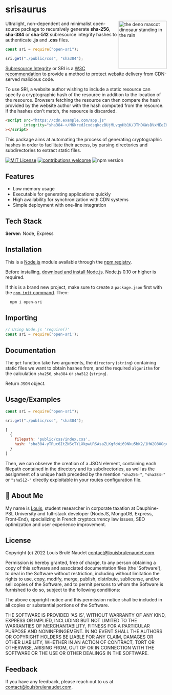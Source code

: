 # srisaurus

<img align="right" src="https://deno.land/logo.svg" height="150px" alt="the deno mascot dinosaur standing in the rain">

Ultralight, non-dependent and minimalist open-source package to recursively generate **sha-256**, **sha-384** or **sha-512** subresource integrity hashes to authenticate **.js** and **.css** files.

```js
const sri = require("open-sri");

sri.get("./public/css", "sha384");
```

[Subresource Integrity](https://developer.mozilla.org/fr/docs/Web/Security/Subresource_Integrity) or SRI is a [W3C recommendation](https://www.w3.org/TR/SRI/) to provide a method to protect website delivery from CDN-served malicious code.

To use SRI, a website author wishing to include a static resource can specify a cryptographic hash of the resource in addition to the location of the resource. Browsers fetching the resource can then compare the hash provided by the website author with the hash computed from the resource. If the hashes don't match, the resource is discarded.

```html
<script src="https://cdn.example.com/app.js"
        integrity="sha384-+/M6kredJcxdsqkczBUjMLvqyHb1K/JThDXWsBVxMEeZHEaMKEOEct339VItX1zB"
></script>
```

This package aims at automating the process of generating cryptographic hashes in order to facilitate their access, by parsing directories and subdirectories to extract static files.

[![MIT License](https://img.shields.io/badge/License-MIT-green.svg)](https://choosealicense.com/licenses/mit/) 
[![contributions welcome](https://img.shields.io/badge/contributions-welcome-brightgreen.svg?style=flat)](https://github.com/louisbrulenaudet/open-sri/issues)
![npm version](https://img.shields.io/npm/v/open-sri)

## Features

- Low memory usage
- Executable for generating applications quickly
- High availability for synchronization with CDN systems
- Simple deployment with one-line integration

## Tech Stack

**Server:** Node, Express

## Installation

This is a [Node.js](https://nodejs.org/en/) module available through the [npm registry](https://www.npmjs.com/).

Before installing, [download and install Node.js](https://nodejs.org/en/download/). Node.js 0.10 or higher is required.

If this is a brand new project, make sure to create a `package.json` first with the [`npm init` command](https://docs.npmjs.com/creating-a-package-json-file). Then:

```bash
  npm i open-sri
```

## Importing

```js
// Using Node.js 'require()'
const sri = require('open-sri');
```

## Documentation

The `get` function take two arguments, the `directory` (`string`) containing static files we want to obtain hashes from, and the required `algorithm` for the calculation `sha256`, `sha384` or `sha512` (`string`). 

Return `JSON` object.

## Usage/Examples

```javascript
const sri = require("open-sri");

sri.get("./public/css", "sha384");
```

```javascript
[
  {
    filepath: 'public/css/index.css',
    hash: 'sha384-yTRuc6ItZNScTYLXkpwURSAsaZLKgfoWi69Nku5bK2/1HW2O8OOgcli2jdgvIJnE'
  }
]
```
Then, we can observe the creation of a JSON element, containing each filepath contained in the directory and its subdirectories, as well as the assignment of a unique hash preceded by the mention `"sha256-"`, `"sha384-"` or `"sha512-"` directly exploitable in your routes configuration file.

## 🚀 About Me

My name is [Louis](https://louisbrulenaudet.com), student researcher in corporate taxation at Dauphine-PSL University and full-stack developer (NodeJS, MongoDB, Express, Front-End), specializing in French cryptocurrency law issues, SEO optimization and user experience improvement. 

## License

Copyright (c) 2022 Louis Brulé Naudet <contact@louisbrulenaudet.com>.

Permission is hereby granted, free of charge, to any person obtaining a copy of this software and associated documentation files (the 'Software'), to deal in the Software without restriction, including without limitation the rights to use, copy, modify, merge, publish, distribute, sublicense, and/or sell copies of the Software, and to permit persons to whom the Software is furnished to do so, subject to the following conditions:

The above copyright notice and this permission notice shall be included in all copies or substantial portions of the Software.

THE SOFTWARE IS PROVIDED 'AS IS', WITHOUT WARRANTY OF ANY KIND, EXPRESS OR IMPLIED, INCLUDING BUT NOT LIMITED TO THE WARRANTIES OF MERCHANTABILITY, FITNESS FOR A PARTICULAR PURPOSE AND NONINFRINGEMENT. IN NO EVENT SHALL THE AUTHORS OR COPYRIGHT HOLDERS BE LIABLE FOR ANY CLAIM, DAMAGES OR OTHER LIABILITY, WHETHER IN AN ACTION OF CONTRACT, TORT OR OTHERWISE, ARISING FROM, OUT OF OR IN CONNECTION WITH THE SOFTWARE OR THE USE OR OTHER DEALINGS IN THE SOFTWARE.

## Feedback

If you have any feedback, please reach out to us at contact@louisbrulenaudet.com.
